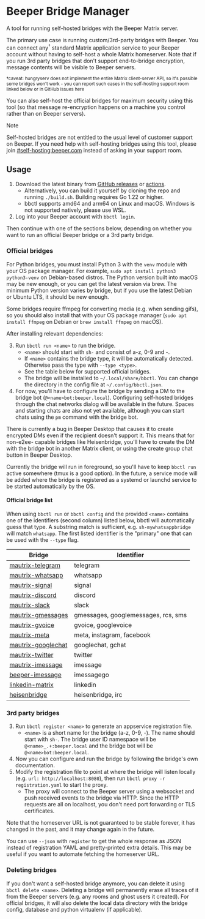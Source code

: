 # Beeper Bridge Manager
A tool for running self-hosted bridges with the Beeper Matrix server.

The primary use case is running custom/3rd-party bridges with Beeper. You can
connect any<sup>†</sup> standard Matrix application service to your Beeper
account without having to self-host a whole Matrix homeserver. Note that if you
run 3rd party bridges that don't support end-to-bridge encryption, message
contents will be visible to Beeper servers.

<sub>†caveat: hungryserv does not implement the entire Matrix client-server API, so
it's possible some bridges won't work - you can report such cases in the
self-hosting support room linked below or in GitHub issues here</sub>

You can also self-host the official bridges for maximum security using this
tool (so that message re-encryption happens on a machine you control rather
than on Beeper servers).

> [!NOTE]
> Self-hosted bridges are not entitled to the usual level of customer support
> on Beeper. If you need help with self-hosting bridges using this tool, please
> join [#self-hosting:beeper.com] instead of asking in your support room.

[#self-hosting:beeper.com]: https://matrix.to/#/#self-hosting:beeper.com

## Usage
1. Download the latest binary from [GitHub releases](https://github.com/beeper/bridge-manager/releases)
   or [actions](https://nightly.link/beeper/bridge-manager/workflows/go.yaml/main).
   * Alternatively, you can build it yourself by cloning the repo and running
     `./build.sh`. Building requires Go 1.22 or higher.
   * bbctl supports amd64 and arm64 on Linux and macOS.
     Windows is not supported natively, please use WSL.
2. Log into your Beeper account with `bbctl login`.

Then continue with one of the sections below, depending on whether you want to
run an official Beeper bridge or a 3rd party bridge.

### Official bridges
For Python bridges, you must install Python 3 with the `venv` module with your
OS package manager. For example, `sudo apt install python3 python3-venv` on
Debian-based distros. The Python version built into macOS may be new enough, or
you can get the latest version via brew. The minimum Python version varies by
bridge, but if you use the latest Debian or Ubuntu LTS, it should be new enough.

Some bridges require ffmpeg for converting media (e.g. when sending gifs), so
you should also install that with your OS package manager (`sudo apt install ffmpeg`
on Debian or `brew install ffmpeg` on macOS).

After installing relevant dependencies:

3. Run `bbctl run <name>` to run the bridge.
   * `<name>`  should start with `sh-` and consist of a-z, 0-9 and -.
   * If `<name>` contains the bridge type, it will be automatically detected.
     Otherwise pass the type with `--type <type>`.
   * See the table below for supported official bridges.
   * The bridge will be installed to `~/.local/share/bbctl`. You can change the
     directory in the config file at `~/.config/bbctl.json`.
4. For now, you'll have to configure the bridge by sending a DM to the bridge
   bot (`@<name>bot:beeper.local`). Configuring self-hosted bridges through the
   chat networks dialog will be available in the future. Spaces and starting
   chats are also not yet available, although you can start chats using the
   `pm` command with the bridge bot.

There is currently a bug in Beeper Desktop that causes it to create encrypted
DMs even if the recipient doesn't support it. This means that for non-e2ee-
capable bridges like Heisenbridge, you'll have to create the DM with the bridge
bot in another Matrix client, or using the create group chat button in Beeper
Desktop.

Currently the bridge will run in foreground, so you'll have to keep `bbctl run`
active somewhere (tmux is a good option). In the future, a service mode will be
added where the bridge is registered as a systemd or launchd service to be
started automatically by the OS.

#### Official bridge list
When using `bbctl run` or `bbctl config` and the provided `<name>` contains one
of the identifiers (second column) listed below, bbctl will automatically guess
that type. A substring match is sufficient, e.g. `sh-mywhatsappbridge` will
match `whatsapp`. The first listed identifier is the "primary" one that can be
used with the `--type` flag.

| Bridge               | Identifier                           |
|----------------------|--------------------------------------|
| [mautrix-telegram]   | telegram                             |
| [mautrix-whatsapp]   | whatsapp                             |
| [mautrix-signal]     | signal                               |
| [mautrix-discord]    | discord                              |
| [mautrix-slack]      | slack                                |
| [mautrix-gmessages]  | gmessages,  googlemessages, rcs, sms |
| [mautrix-gvoice]     | gvoice, googlevoice                  |
| [mautrix-meta]       | meta, instagram, facebook            |
| [mautrix-googlechat] | googlechat, gchat                    |
| [mautrix-twitter]    | twitter                              |
| [mautrix-imessage]   | imessage                             |
| [beeper-imessage]    | imessagego                           |
| [linkedin-matrix]    | linkedin                             |
| [heisenbridge]       | heisenbridge, irc                    |

[mautrix-telegram]: https://github.com/mautrix/telegram
[mautrix-whatsapp]: https://github.com/mautrix/whatsapp
[mautrix-signal]: https://github.com/mautrix/signal
[mautrix-discord]: https://github.com/mautrix/discord
[mautrix-slack]: https://github.com/mautrix/slack
[mautrix-gmessages]: https://github.com/mautrix/gmessages
[mautrix-gvoice]: https://github.com/mautrix/gvoice
[mautrix-meta]: https://github.com/mautrix/meta
[mautrix-facebook]: https://github.com/mautrix/facebook
[mautrix-instagram]: https://github.com/mautrix/instagram
[mautrix-googlechat]: https://github.com/mautrix/googlechat
[mautrix-twitter]: https://github.com/mautrix/twitter
[mautrix-imessage]: https://github.com/mautrix/imessage
[beeper-imessage]: https://github.com/beeper/imessage
[linkedin-matrix]: https://github.com/beeper/linkedin
[heisenbridge]: https://github.com/hifi/heisenbridge

### 3rd party bridges
3. Run `bbctl register <name>` to generate an appservice registration file.
   * `<name>` is a short name for the bridge (a-z, 0-9, -). The name should
     start with `sh-`. The bridge user ID namespace will be `@<name>_.+:beeper.local`
     and the bridge bot will be `@<name>bot:beeper.local`.
4. Now you can configure and run the bridge by following the bridge's own
   documentation.
5. Modify the registration file to point at where the bridge will listen locally
   (e.g. `url: http://localhost:8080`), then run `bbctl proxy -r registration.yaml`
   to start the proxy.
   * The proxy will connect to the Beeper server using a websocket and push
     received events to the bridge via HTTP. Since the HTTP requests are all on
     localhost, you don't need port forwarding or TLS certificates.

Note that the homeserver URL is not guaranteed to be stable forever, it has
changed in the past, and it may change again in the future.

You can use `--json` with `register` to get the whole response as JSON instead
of registration YAML and pretty-printed extra details. This may be useful if
you want to automate fetching the homeserver URL.

### Deleting bridges
If you don't want a self-hosted bridge anymore, you can delete it using
`bbctl delete <name>`. Deleting a bridge will permanently erase all traces of
it from the Beeper servers (e.g. any rooms and ghost users it created).
For official bridges, it will also delete the local data directory with the
bridge config, database and python virtualenv (if applicable).

